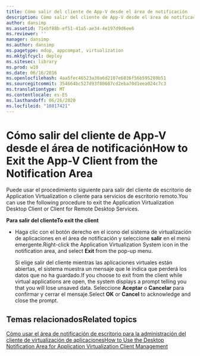 ```yaml
---
title: Cómo salir del cliente de App-V desde el área de notificación
description: Cómo salir del cliente de App-V desde el área de notificación
author: dansimp
ms.assetid: 71ebf88b-ef51-41a5-ae34-4e197d9d6ee6
ms.reviewer: ''
manager: dansimp
ms.author: dansimp
ms.pagetype: mdop, appcompat, virtualization
ms.mktglfcycl: deploy
ms.sitesec: library
ms.prod: w10
ms.date: 06/16/2016
ms.openlocfilehash: 4aa5fec46523a30a6d2107e6036f56b595289b51
ms.sourcegitcommit: 354664bc527d93f80687cd2eba70d1eea024c7c3
ms.translationtype: MT
ms.contentlocale: es-ES
ms.lasthandoff: 06/26/2020
ms.locfileid: "10817421"
---
```

# <span data-ttu-id="f9b43-103">Cómo salir del cliente de App-V desde el área de notificación</span><span class="sxs-lookup"><span data-stu-id="f9b43-103">How to Exit the App-V Client from the Notification Area</span></span>


<span data-ttu-id="f9b43-104">Puede usar el procedimiento siguiente para salir del cliente de escritorio de Application Virtualization o cliente para servicios de escritorio remoto.</span><span class="sxs-lookup"><span data-stu-id="f9b43-104">You can use the following procedure to exit the Application Virtualization Desktop Client or Client for Remote Desktop Services.</span></span>

**<span data-ttu-id="f9b43-105">Para salir del cliente</span><span class="sxs-lookup"><span data-stu-id="f9b43-105">To exit the client</span></span>**

-   <span data-ttu-id="f9b43-106">Haga clic con el botón derecho en el icono del sistema de virtualización de aplicaciones en el área de notificación y seleccione **salir** en el menú emergente.</span><span class="sxs-lookup"><span data-stu-id="f9b43-106">Right-click the Application Virtualization System icon in the notification area, and select **Exit** from the pop-up menu.</span></span>

    <span data-ttu-id="f9b43-107">Si elige salir del cliente mientras las aplicaciones virtuales están abiertas, el sistema muestra un mensaje que le indica que perderá los datos que no ha guardado.</span><span class="sxs-lookup"><span data-stu-id="f9b43-107">If you choose to exit from the client while virtual applications are open, the system displays a prompt telling you that you will lose unsaved data.</span></span> <span data-ttu-id="f9b43-108">Seleccione **Aceptar** o **Cancelar** para confirmar y cerrar el mensaje.</span><span class="sxs-lookup"><span data-stu-id="f9b43-108">Select **OK** or **Cancel** to acknowledge and close the prompt.</span></span>

## <span data-ttu-id="f9b43-109">Temas relacionados</span><span class="sxs-lookup"><span data-stu-id="f9b43-109">Related topics</span></span>


[<span data-ttu-id="f9b43-110">Cómo usar el área de notificación de escritorio para la administración del cliente de virtualización de aplicaciones</span><span class="sxs-lookup"><span data-stu-id="f9b43-110">How to Use the Desktop Notification Area for Application Virtualization Client Management</span></span>](how-to-use-the-desktop-notification-area-for-application-virtualization-client-management.md)

 

 





